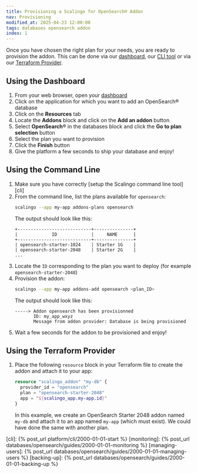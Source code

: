 ```yaml
---
title: Provisioning a Scalingo for OpenSearch® Addon
nav: Provisioning
modified_at: 2025-04-23 12:00:00
tags: databases opensearch addon
index: 1
---
```



Once you have chosen the right plan for your needs, you are ready to provision
the addon. This can be done via our [dashboard](#using-the-dahboard),
our [CLI tool](#using-the-command-line) or via our
[Terraform Provider](#using-the-terraform-provider).


## Using the Dashboard

1. From your web browser, open your [dashboard][dashboard]
2. Click on the application for which you want to add an OpenSearch® database
3. Click on the **Resources** tab
4. Locate the **Addons** block and click on the **Add an addon** button
5. Select **OpenSearch**® in the databases block and click the **Go to plan
   selection** button
6. Select the plan you want to provision
7. Click the **Finish** button
8. Give the platform a few seconds to ship your database and enjoy!


## Using the Command Line

1. Make sure you have correctly [setup the Scalingo command line tool][cli]
2. From the command line, list the plans available for `opensearch`:
   ```bash
   scalingo --app my-app addons-plans opensearch
   ```
   The output should look like this:
   ```text
   +----------------------------+---------------+
   |             ID             |     NAME      |
   +----------------------------+---------------+
   | opensearch-starter-1024    | Starter 1G    |
   | opensearch-starter-2048    | Starter 2G    |
   ...
   ```
3. Locate the `ID` corresponding to the plan you want to deploy (for example 
   `opensearch-starter-2048`)
4. Provision the addon:
   ```bash
   scalingo --app my-app addons-add opensearch <plan_ID>
   ```
   The output should look like this:
   ```text
   -----> Addon opensearch has been provisionned
          ID: my_app_wxyz
          Message from addon provider: Database is being provisioned
   ```
5. Wait a few seconds for the addon to be provisioned and enjoy!


## Using the Terraform Provider

1. Place the following `resource` block in your Terraform file to create the
   addon and attach it to your app:
   ```tf
   resource "scalingo_addon" "my-db" {
     provider_id = "opensearch"
     plan = "opensearch-starter-2048"
     app = "${scalingo_app.my-app.id}"
   }
   ```
   In this example, we create an OpenSearch Starter 2048 addon named `my-db`
   and attach it to an app named `my-app` (which must exist). We could have
   done the same with another plan.


[dashboard]: https://dashboard.scalingo.com/apps
[cli]: {% post_url platform/cli/2000-01-01-start %}
[monitoring]: {% post_url databases/opensearch/guides/2000-01-01-monitoring %}
[managing-users]: {% post_url databases/opensearch/guides/2000-01-01-managing-users %}
[backing-up]: {% post_url databases/opensearch/guides/2000-01-01-backing-up %}
